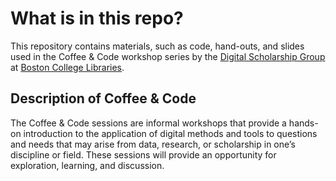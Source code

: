 # What is in this repo?
This repository contains materials, such as code, hand-outs, and slides used in the Coffee &amp; Code workshop series by the [Digital Scholarship Group](https://ds.bc.edu/) at [Boston College Libraries](http://library.bc.edu/).

## Description of Coffee & Code
The Coffee & Code sessions are informal workshops that provide a hands-on introduction to the application of digital methods and tools to questions and needs that may arise from data, research, or scholarship in one’s discipline or field. These sessions will provide an opportunity for exploration, learning, and discussion.
